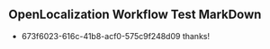 ## OpenLocalization Workflow Test MarkDown

* 673f6023-616c-41b8-acf0-575c9f248d09 
thanks!



<!--HONumber=Jan16_HO4-->
